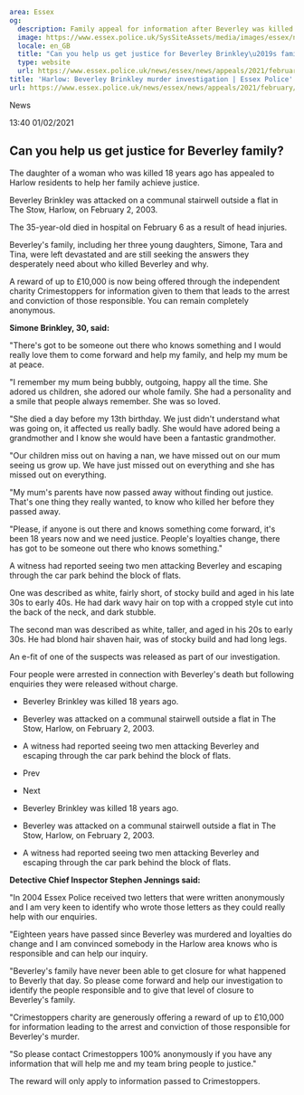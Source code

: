 ```yaml
area: Essex
og:
  description: Family appeal for information after Beverley was killed 18 years ago.
  image: https://www.essex.police.uk/SysSiteAssets/media/images/essex/news/news/2021/02-february/20210102-beverley-brinkley-600x370.jpg?crop=(0,11,600,327)&amp;w=600&amp;h=300&amp;scale=both
  locale: en_GB
  title: "Can you help us get justice for Beverley Brinkley\u2019s family?"
  type: website
  url: https://www.essex.police.uk/news/essex/news/appeals/2021/february/beverley-brinkley/
title: 'Harlow: Beverley Brinkley murder investigation | Essex Police'
url: https://www.essex.police.uk/news/essex/news/appeals/2021/february/beverley-brinkley/
```

News

13:40 01/02/2021

## Can you help us get justice for Beverley family?

The daughter of a woman who was killed 18 years ago has appealed to Harlow residents to help her family achieve justice.

Beverley Brinkley was attacked on a communal stairwell outside a flat in The Stow, Harlow, on February 2, 2003.

The 35-year-old died in hospital on February 6 as a result of head injuries.

Beverley's family, including her three young daughters, Simone, Tara and Tina, were left devastated and are still seeking the answers they desperately need about who killed Beverley and why.

A reward of up to £10,000 is now being offered through the independent charity Crimestoppers for information given to them that leads to the arrest and conviction of those responsible. You can remain completely anonymous.

**Simone Brinkley, 30, said:**

"There's got to be someone out there who knows something and I would really love them to come forward and help my family, and help my mum be at peace.

"I remember my mum being bubbly, outgoing, happy all the time. She adored us children, she adored our whole family. She had a personality and a smile that people always remember. She was so loved.

"She died a day before my 13th birthday. We just didn't understand what was going on, it affected us really badly. She would have adored being a grandmother and I know she would have been a fantastic grandmother.

"Our children miss out on having a nan, we have missed out on our mum seeing us grow up. We have just missed out on everything and she has missed out on everything.

"My mum's parents have now passed away without finding out justice. That's one thing they really wanted, to know who killed her before they passed away.

"Please, if anyone is out there and knows something come forward, it's been 18 years now and we need justice. People's loyalties change, there has got to be someone out there who knows something."

A witness had reported seeing two men attacking Beverley and escaping through the car park behind the block of flats.

One was described as white, fairly short, of stocky build and aged in his late 30s to early 40s. He had dark wavy hair on top with a cropped style cut into the back of the neck, and dark stubble.

The second man was described as white, taller, and aged in his 20s to early 30s. He had blond hair shaven hair, was of stocky build and had long legs.

An e-fit of one of the suspects was released as part of our investigation.

Four people were arrested in connection with Beverley's death but following enquiries they were released without charge.

 * Beverley Brinkley was killed 18 years ago.

 * Beverley was attacked on a communal stairwell outside a flat in The Stow, Harlow, on February 2, 2003.

 * A witness had reported seeing two men attacking Beverley and escaping through the car park behind the block of flats.

 * Prev
 * Next

 * Beverley Brinkley was killed 18 years ago.

 * Beverley was attacked on a communal stairwell outside a flat in The Stow, Harlow, on February 2, 2003.

 * A witness had reported seeing two men attacking Beverley and escaping through the car park behind the block of flats.

**Detective Chief Inspector Stephen Jennings said:**

"In 2004 Essex Police received two letters that were written anonymously and I am very keen to identify who wrote those letters as they could really help with our enquiries.

"Eighteen years have passed since Beverley was murdered and loyalties do change and I am convinced somebody in the Harlow area knows who is responsible and can help our inquiry.

"Beverley's family have never been able to get closure for what happened to Beverly that day. So please come forward and help our investigation to identify the people responsible and to give that level of closure to Beverley's family.

"Crimestoppers charity are generously offering a reward of up to £10,000 for information leading to the arrest and conviction of those responsible for Beverley's murder.

"So please contact Crimestoppers 100% anonymously if you have any information that will help me and my team bring people to justice."

The reward will only apply to information passed to Crimestoppers.
